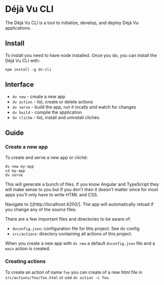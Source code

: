 Déjà Vu CLI
===========

The Déjà Vu CLI is a tool to initialize, develop, and deploy Déjà Vu
applications.

Install
-------

To install you need to have node installed. Once you do, you can install the
Déjà Vu CLI with:

```
npm install -g dv-cli
```

Interface
---------

  - `dv new` - create a new app
  - `dv action` - list, create or delete actions
  - `dv serve` - build the app, run it locally and watch for changes
  - `dv build` - compile the application 
  - `dv cliche` - list, install and uninstall clichés


Guide
-----

### Create a new app

To create and serve a new app or cliché:

```
dv new my-app
cd my-app
dv serve
```

This will generate a bunch of files. If you know Angular and TypeScript they
will make sense to you but if you don't then it doesn't matter since for
most apps you'll only have to write HTML and CSS.

Navigate to ()[http://localhost:4200/]. The app will automatically reload if you
change any of the source files.

There are a few important files and directories to be aware of:
 - `dvconfig.json`: configuration file for this project. See dv config 
 - `src/actions`: directory containing all actions of this project.

When you create a new app with `dv new` a default `dvconfig.json` file and
a `main` action is created.


### Creating actions

To create an action of name `foo` you can create of a new html file in
`src/actions/foo/foo.html` or use `dv action -c foo`.
